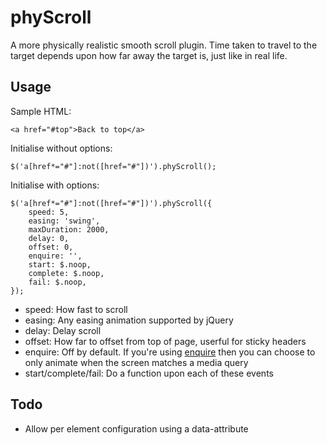 # phyScroll
A more physically realistic smooth scroll plugin. Time taken to travel to the target depends upon how far away the target is, just like in real life.

## Usage

Sample HTML:
```
<a href="#top">Back to top</a>
```

Initialise without options:
```
$('a[href*="#"]:not([href="#"])').phyScroll();
````

Initialise with options:
```
$('a[href*="#"]:not([href="#"])').phyScroll({
    speed: 5,
    easing: 'swing',
    maxDuration: 2000,
    delay: 0,
    offset: 0,
    enquire: '',
    start: $.noop,
    complete: $.noop,
    fail: $.noop,
});
```

- speed: How fast to scroll
- easing: Any easing animation supported by jQuery
- delay: Delay scroll
- offset: How far to offset from top of page, userful for sticky headers
- enquire: Off by default. If you're using [enquire](https://github.com/WickyNilliams/enquire.js) then you can choose to only animate when the screen matches a media query
- start/complete/fail: Do a function upon each of these events

## Todo
- Allow per element configuration using a data-attribute
